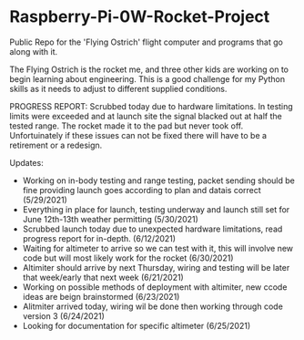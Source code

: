 # Raspberry-Pi-0W-Rocket-Project
Public Repo for the 'Flying Ostrich' flight computer and programs that go along with it.

The Flying Ostrich is the rocket me, and three other kids are working on to begin learning about engineering. This is a good challenge for my Python skills as it needs to adjust to different supplied conditions. 

PROGRESS REPORT: Scrubbed today due to hardware limitations. In testing limits were exceeded and at launch site the signal blacked out at half the tested range. The rocket made it to the pad but never took off. Unfortuinately if these issues can not be fixed there will have to be a retirement or a redesign.

Updates:
- Working on in-body testing and range testing, packet sending should be fine providing launch goes according to plan and datais correct (5/29/2021)
- Everything in place for launch, testing underway and launch still set for June 12th-13th weather permitting (5/30/2021)
- Scrubbed launch today due to unexpected hardware limitations, read progress report for in-depth. (6/12/2021)
- Waiting for altimeter to arrive so we can test with it, this will involve new code but will most likely work for the rocket (6/30/2021)
- Altimiter should arrive by next Thursday, wiring and testing will be later that week/early that next week (6/21/2021)
- Working on possible methods of deployment with altimiter, new ccode ideas are beign brainstormed (6/23/2021)
- Alitmiter arrived today, wiring wil be done then working through code version 3 (6/24/2021)
- Looking for documentation for specific altimeter (6/25/2021)
